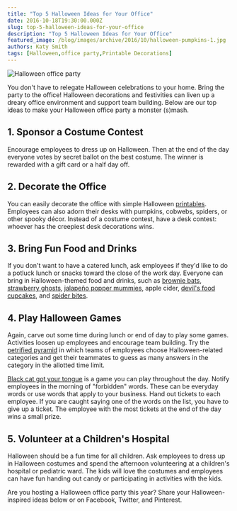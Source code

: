 ```yaml
---
title: "Top 5 Halloween Ideas for Your Office"
date: 2016-10-18T19:30:00.000Z
slug: top-5-halloween-ideas-for-your-office
description: "Top 5 Halloween Ideas for Your Office"
featured_image: /blog/images/archive/2016/10/halloween-pumpkins-1.jpg
authors: Katy Smith
tags: [Halloween,office party,Printable Decorations]
---
```


![Halloween office party](/blog/images/halloween-pumpkins.jpg "Halloween feast")

You don't have to relegate Halloween celebrations to your home. Bring the party to the office! Halloween decorations and festivities can liven up a dreary office environment and support team building. Below are our top ideas to make your Halloween office party a monster (s)mash.  

## 1\. Sponsor a Costume Contest

Encourage employees to dress up on Halloween. Then at the end of the day everyone votes by secret ballot on the best costume. The winner is rewarded with a gift card or a half day off.

## 2\. Decorate the Office

You can easily decorate the office with simple Halloween [printables](http://blog.comboink.local/this-halloween-you-can-really-get-into/). Employees can also adorn their desks with pumpkins, cobwebs, spiders, or other spooky décor. Instead of a costume contest, have a desk contest: whoever has the creepiest desk decorations wins.

## 3\. Bring Fun Food and Drinks

If you don't want to have a catered lunch, ask employees if they'd like to do a potluck lunch or snacks toward the close of the work day. Everyone can bring in Halloween-themed food and drinks, such as [brownie bats](http://www.delish.com/holiday-recipes/halloween/g3490/halloween-appetizers/?slide=8), [strawberry ghosts](http://www.delish.com/holiday-recipes/halloween/g3490/halloween-appetizers/?slide=13), [jalapeño popper mummies](http://www.delish.com/holiday-recipes/halloween/g3490/halloween-appetizers/?slide=18), apple cider, [devil's food cupcakes](http://www.foodnetwork.com/recipes/photos/halloween-recipes.page-2.html), and [spider bites](http://www.foodnetwork.com/holidays-and-parties/packages/halloween/food-network-and-hgtvs-ultimate-halloween-party.html).

## 4\. Play Halloween Games

Again, carve out some time during lunch or end of day to play some games. Activities loosen up employees and encourage team building. Try the [petrified pyramid](http://www.ghoulfriday.com/petrified-pyramid) in which teams of employees choose Halloween-related categories and get their teammates to guess as many answers in the category in the allotted time limit.

[Black cat got your tongue](http://www.ghoulfriday.com/black%5Fcat%5Fgot%5Fyour%5Ftongue) is a game you can play throughout the day. Notify employees in the morning of "forbidden" words. These can be everyday words or use words that apply to your business. Hand out tickets to each employee. If you are caught saying one of the words on the list, you have to give up a ticket. The employee with the most tickets at the end of the day wins a small prize.

## 5\. Volunteer at a Children's Hospital

Halloween should be a fun time for all children. Ask employees to dress up in Halloween costumes and spend the afternoon volunteering at a children's hospital or pediatric ward. The kids will love the costumes and employees can have fun handing out candy or participating in activities with the kids.

Are you hosting a Halloween office party this year? Share your Halloween-inspired ideas below or on Facebook, Twitter, and Pinterest.